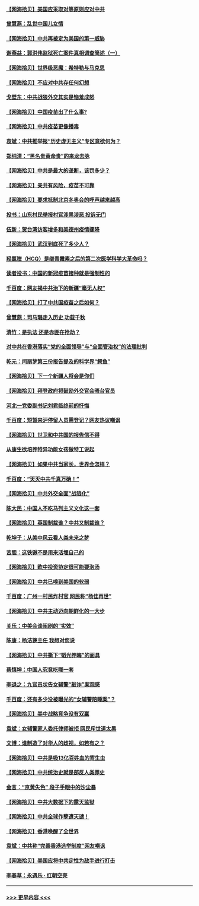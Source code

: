 #### [【网海拾贝】美国应采取对等原则应对中共](../pages/nsc993/n12889176.md?t=04191802) 
#### [曾慧燕：乱世中国儿女情](../pages/nsc993/n12887931.md?t=04191802) 
#### [【网海拾贝】中共再被定为美国的第一威胁](../pages/nsc993/n12887580.md?t=04191802) 
#### [谢燕益：郭洪伟监狱死亡案件真相调查简述（一）](../pages/nsc993/n12885648.md?t=04191802) 
#### [【网海拾贝】世界级恶魔：希特勒与马克思](../pages/nsc993/n12884062.md?t=04191802) 
#### [【网海拾贝】不应对中共存任何幻想](../pages/nsc993/n12881460.md?t=04191802) 
#### [戈壁东：中共战狼外交其实是恼羞成怒](../pages/nsc993/n12880392.md?t=04191802) 
#### [【网海拾贝】中国疫苗出了什么事?](../pages/nsc993/n12879124.md?t=04191802) 
#### [【网海拾贝】中共疫苗更像播毒](../pages/nsc993/n12876631.md?t=04191802) 
#### [袁斌：中共推举报“历史虚无主义”专区意欲何为？](../pages/nsc993/n12876530.md?t=04191802) 
#### [郑纯清：“黑名贵黄命贵”的来龙去脉](../pages/nsc993/n12875589.md?t=04191802) 
#### [【网海拾贝】中共是最大的垄断，该罚多少？](../pages/nsc993/n12874006.md?t=04191802) 
#### [【网海拾贝】亲共有风险，疫苗不可靠](../pages/nsc993/n12872224.md?t=04191802) 
#### [【网海拾贝】要求抵制北京冬奥会的呼声越来越高](../pages/nsc993/n12868962.md?t=04191802) 
#### [投书：山东村民举报村官涉黑涉恶 投诉无门](../pages/nsc993/n12869726.md?t=04191802) 
#### [伍新：贺台湾访客增多和美德州疫情骤降](../pages/nsc993/n12865651.md?t=04191802) 
#### [【网海拾贝】武汉到底死了多少人？](../pages/nsc993/n12863707.md?t=04191802) 
#### [羟氯喹（HCQ）是继青霉素之后的第二次医学科学大革命吗？](../pages/nsc993/n12638564.md?t=04191802) 
#### [读者投书：中国的新冠疫苗接种就是强制性的](../pages/nsc993/n12859932.md?t=04191802) 
#### [千百度：网友揭中共治下的新疆“毫无人权”](../pages/nsc993/n12858385.md?t=04191802) 
#### [【网海拾贝】打了中共国疫苗之后如何？](../pages/nsc993/n12857866.md?t=04191802) 
#### [曾慧燕：司马璐走入历史 功载千秋](../pages/nsc993/n12856996.md?t=04191802) 
#### [清竹：是执法 还是赤匪在抢劫？](../pages/nsc993/n12856952.md?t=04191802) 
#### [对中共在香港落实“党的全面领导”与“全面管治权”的法理批判](../pages/nsc993/n12856929.md?t=04191802) 
#### [乾元：闫丽梦第三份报告提及的科学界“鳄鱼”](../pages/nsc993/n12855985.md?t=04191802) 
#### [【网海拾贝】下一个新疆人将会是你们](../pages/nsc993/n12855864.md?t=04191802) 
#### [【网海拾贝】拜登政府将鼓励外交官会晤台官员](../pages/nsc993/n12853615.md?t=04191802) 
#### [河北一党委副书记刘君临终前的忏悔](../pages/nsc993/n12849420.md?t=04191802) 
#### [千百度：短暂来沪停留人员需登记？网友热议嘲讽](../pages/nsc993/n12853497.md?t=04191802) 
#### [【网海拾贝】世卫和中共国的报告信不得](../pages/nsc993/n12850902.md?t=04191802) 
#### [从康生欲培养特异功能女孩做特工说起](../pages/nsc993/n12849289.md?t=04191802) 
#### [【网海拾贝】如果中共当家长，世界会怎样？](../pages/nsc993/n12848436.md?t=04191802) 
#### [千百度：“天灭中共千真万确！”](../pages/nsc993/n12845659.md?t=04191802) 
#### [【网海拾贝】中共外交全面“战狼化”](../pages/nsc993/n12845607.md?t=04191802) 
#### [陈大民：中国人不吃马列主义文化这一套](../pages/nsc993/n12842496.md?t=04191802) 
#### [【网海拾贝】英国制裁谁？中共又制裁谁？](../pages/nsc993/n12840909.md?t=04191802) 
#### [乾坤子：从美中风云看人类未来之梦](../pages/nsc993/n12840590.md?t=04191802) 
#### [苦胆：这铁锹不是用来活埋自己的](../pages/nsc993/n12839512.md?t=04191802) 
#### [【网海拾贝】欧中投资协定很可能要泡汤](../pages/nsc993/n12835122.md?t=04191802) 
#### [【网海拾贝】中共已嗅到美国的软弱](../pages/nsc993/n12832411.md?t=04191802) 
#### [千百度：广州一村民炸村官 网民称“杨佳再世”](../pages/nsc993/n12832380.md?t=04191802) 
#### [【网海拾贝】中共主动迈向朝鲜化的一大步](../pages/nsc993/n12829887.md?t=04191802) 
#### [关乐：中美会谈闹剧的“实效”](../pages/nsc993/n12826698.md?t=04191802) 
#### [陈康：杨洁篪主任  我想对您说](../pages/nsc993/n12826609.md?t=04191802) 
#### [【网海拾贝】中共撕下“韬光养晦”的面具](../pages/nsc993/n12826459.md?t=04191802) 
#### [蔡慎坤：中国人究竟吃哪一套](../pages/nsc993/n12826010.md?t=04191802) 
#### [李退之：九官员状告女辅警“敲诈”案观感](../pages/nsc993/n12823984.md?t=04191802) 
#### [千百度：还有多少没被曝光的“女辅警陪睡案”？](../pages/nsc993/n12822136.md?t=04191802) 
#### [【网海拾贝】美中战略竞争没有双赢](../pages/nsc993/n12822105.md?t=04191802) 
#### [袁斌：女辅警家人委托律师被拒 网民斥世道太黑](../pages/nsc993/n12822004.md?t=04191802) 
#### [文博：谁制造了对华人的歧视，如若有之？](../pages/nsc993/n12821635.md?t=04191802) 
#### [【网海拾贝】中共是吸13亿百姓血的寄生虫](../pages/nsc993/n12819191.md?t=04191802) 
#### [【网海拾贝】中共统治史就是部反人类罪史](../pages/nsc993/n12816738.md?t=04191802) 
#### [金言：“京黄失色” 段子手眼中的沙尘暴](../pages/nsc993/n12815700.md?t=04191802) 
#### [【网海拾贝】中共大数据下的露天监狱](../pages/nsc993/n12811075.md?t=04191802) 
#### [【网海拾贝】中共全球作孽遭天谴！](../pages/nsc993/n12810258.md?t=04191802) 
#### [【网海拾贝】香港唤醒了全世界](../pages/nsc993/n12809100.md?t=04191802) 
#### [袁斌：中共称“完善香港选举制度”网友嘲讽](../pages/nsc993/n12808994.md?t=04191802) 
#### [【网海拾贝】美国应将中共定性为敌手进行打击](../pages/nsc993/n12806870.md?t=04191802) 
#### [李春草：永遇乐 · 红朝空壳](../pages/nsc993/n12805365.md?t=04191802) 

----
#### [ >>> 更早内容 <<< ](../indexes/nsc993-earlier.md)
